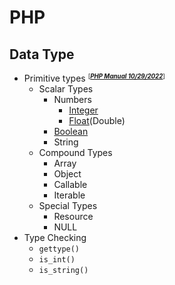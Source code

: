 # PHP
## Data Type
- Primitive types <small><sup>[***[PHP Manual 10/29/2022](https://www.php.net/manual/en/language.types.intro.php)***]<sup></small>
    - Scalar Types
        - Numbers
            - [Integer](datatype-integer.php)
            - [Float](datatype-float.php)(Double)
        - [Boolean](datatype-boolean.php)
        - String
    - Compound Types
        - Array
        - Object
        - Callable
        - Iterable
    - Special Types
        - Resource
        - NULL
- Type Checking
    - `gettype()`
    - `is_int()`
    - `is_string()`

